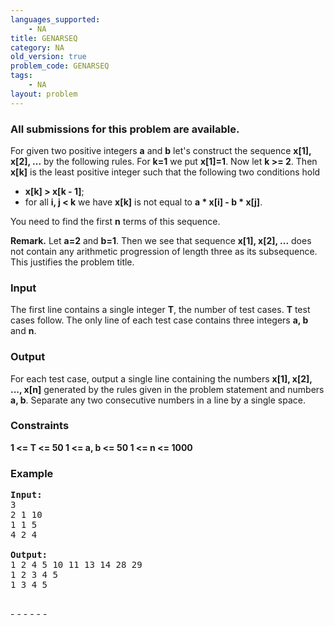 ```yaml
---
languages_supported:
    - NA
title: GENARSEQ
category: NA
old_version: true
problem_code: GENARSEQ
tags:
    - NA
layout: problem
---
```

###  All submissions for this problem are available. 

For given two positive integers **a** and **b** let's construct the sequence **x\[1\], x\[2\], ...** by the following rules. For **k=1** we put **x\[1\]=1**. Now let **k >= 2**. Then **x\[k\]** is the least positive integer such that the following two conditions hold

- **x\[k\] > x\[k - 1\]**;
- for all **i, j < k** we have **x\[k\]** is not equal to **a \* x\[i\] - b \* x\[j\]**.


 You need to find the first **n** terms of this sequence. 

 **Remark.** Let **a=2** and **b=1**. Then we see that sequence **x\[1\], x\[2\], ...** does not contain any arithmetic progression of length three as its subsequence. This justifies the problem title.

### Input

The first line contains a single integer **T**, the number of test cases. **T** test cases follow. The only line of each test case contains three integers **a, b** and **n**.

### Output

For each test case, output a single line containing the numbers **x\[1\], x\[2\], ..., x\[n\]** generated by the rules given in the problem statement and numbers **a, b**. Separate any two consecutive numbers in a line by a single space.

### Constraints

 **1 <= T <= 50 
 1 <= a, b <= 50 
 1 <= n <= 1000**

### Example

<pre><b>Input:</b>
3
2 1 10
1 1 5
4 2 4

<b>Output:</b>
1 2 4 5 10 11 13 14 28 29
1 2 3 4 5
1 3 4 5

</pre>- - - - - -